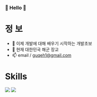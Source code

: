 

### 👋  Hello  👋




# 정 보
- 🌱 이제 개발에 대해 배우기 시작하는 개발초보
- 🔭 현재 대한민국 해군 장교
- 📫 email / guqeh1@gmail.com


# Skills

<img src="https://img.shields.io/badge/python-black?style=flat&logo=Python&logoColor=3776AB"/>
<img src="https://img.shields.io/badge/JavaScript-black?style=flat&logo=JavaScript&logoColor=F7DF1E"/>









<!--
**PRO-DH/PRO-DH** is a ✨ _special_ ✨ repository because its `README.md` (this file) appears on your GitHub profile.

Here are some ideas to get you started:

- 🔭 I’m currently working on ...
- 🌱 I’m currently learning ...
- 👯 I’m looking to collaborate on ...
- 🤔 I’m looking for help with ...
- 💬 Ask me about ...
- 📫 How to reach me: ...
- 😄 Pronouns: ...
- ⚡ Fun fact: ...
-->
